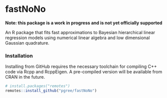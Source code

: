 # fastNoNo

**Note: this package is a work in progress and is not yet officially supported**

An R package that fits fast approximations to Bayesian hierarchical linear regression models 
using numerical linear algebra and low dimensional Gaussian quadrature.

### Installation

Installing from GitHub requires the necessary toolchain for compiling C++ code
via Rcpp and RcppEigen. A pre-compiled version will be available from CRAN in
the future.

```r
# install.packages("remotes")
remotes::install_github("pgree/fastNoNo")
```


